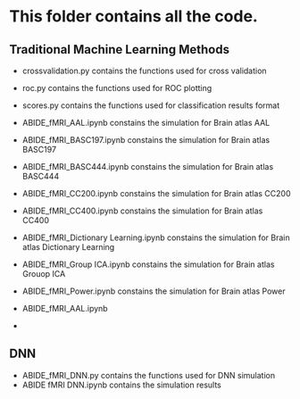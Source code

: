# This folder contains all the code.
## Traditional Machine Learning Methods

+ crossvalidation.py contains the functions used for cross validation
+ roc.py contains the functions used for ROC plotting
+ scores.py contains the functions used for classification results format

+ ABIDE_fMRI_AAL.ipynb constains the simulation for Brain atlas AAL
+ ABIDE_fMRI_BASC197.ipynb constains the simulation for Brain atlas BASC197
+ ABIDE_fMRI_BASC444.ipynb constains the simulation for Brain atlas BASC444
+ ABIDE_fMRI_CC200.ipynb constains the simulation for Brain atlas CC200
+ ABIDE_fMRI_CC400.ipynb constains the simulation for Brain atlas CC400
+ ABIDE_fMRI_Dictionary Learning.ipynb constains the simulation for Brain atlas Dictionary Learning
+ ABIDE_fMRI_Group ICA.ipynb constains the simulation for Brain atlas Grouop ICA
+ ABIDE_fMRI_Power.ipynb constains the simulation for Brain atlas Power

+ ABIDE_fMRI_AAL.ipynb 
+
## DNN
+ ABIDE_fMRI_DNN.py contains the functions used for DNN simulation
+ ABIDE fMRI DNN.ipynb contains the simulation results
